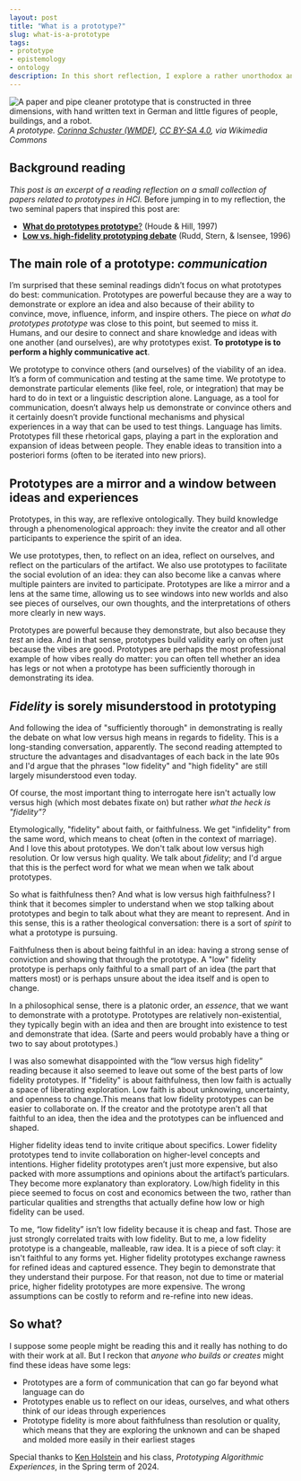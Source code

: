 ```yaml
---
layout: post
title: "What is a prototype?"
slug: what-is-a-prototype
tags:
- prototype
- epistemology
- ontology
description: In this short reflection, I explore a rather unorthodox answer to "what is a prototype?" that involves rhetoric, reflexivity, and a touch of theology.
---
```

<div style="max-height: 400px; overflow: hidden;">
    <img src="https://upload.wikimedia.org/wikipedia/commons/2/26/Design_Thinking_Workshop_WMDE_Prototyp_Wiki-Dorf.jpg" alt="A paper and pipe cleaner prototype that is constructed in three dimensions, with hand written text in German and little figures of people, buildings, and a robot.">
</div>
<em>A prototype. <a href="https://commons.wikimedia.org/wiki/File:Design_Thinking_Workshop_WMDE_Prototyp_Wiki-Dorf.jpg">Corinna Schuster (WMDE)</a>, <a href="https://creativecommons.org/licenses/by-sa/4.0">CC BY-SA 4.0</a>, via Wikimedia Commons</em>

## Background reading
*This post is an excerpt of a reading reflection on a small collection of papers related to prototypes in HCI.*
Before jumping in to my reflection, the two seminal papers that inspired this post are:

- [**What do prototypes prototype**?](https://hci.stanford.edu/courses/cs247/2012/readings/WhatDoPrototypesPrototype.pdf) (Houde & Hill, 1997)
- [**Low vs. high-fidelity prototyping debate**](https://dl.acm.org/doi/pdf/10.1145/223500.223514) (Rudd, Stern, & Isensee, 1996)

## The main role of a prototype: *communication*
I’m surprised that these seminal readings didn’t focus on what prototypes do best: communication. Prototypes are powerful because they are a way to demonstrate or explore an idea and also because of their ability to convince, move, influence, inform, and inspire others. The piece on *what do prototypes prototype* was close to this point, but seemed to miss it. Humans, and our desire to connect and share knowledge and ideas with one another (and ourselves), are why prototypes exist. **To prototype is to perform a highly communicative act**.

We prototype to convince others (and ourselves) of the viability of an idea. It’s a form of communication and testing at the same time. We prototype to demonstrate particular elements (like feel, role, or integration) that may be hard to do in text or a linguistic description alone. Language, as a tool for communication, doesn’t always help us demonstrate or convince others and it certainly doesn’t provide functional mechanisms and physical experiences in a way that can be used to test things. Language has limits. Prototypes fill these rhetorical gaps, playing a part in the exploration and expansion of ideas between people. They enable ideas to transition into a posteriori forms (often to be iterated into new priors).

## Prototypes are a mirror and a window between ideas and experiences
Prototypes, in this way, are reflexive ontologically. They build knowledge through a phenomenological approach: they invite the creator and all other participants to experience the spirit of an idea.

We use prototypes, then, to reflect on an idea, reflect on ourselves, and reflect on the particulars of the artifact. We also use prototypes to facilitate the social evolution of an idea: they can also become like a canvas where multiple painters are invited to participate. Prototypes are like a mirror and a lens at the same time, allowing us to see windows into new worlds and also see pieces of ourselves, our own thoughts, and the interpretations of others more clearly in new ways.

Prototypes are powerful because they demonstrate, but also because they *test* an idea. And in that sense, prototypes build validity early on often just because the vibes are good. Prototypes are perhaps the most professional example of how vibes really do matter: you can often tell whether an idea has legs or not when a prototype has been sufficiently thorough in demonstrating its idea.

## *Fidelity* is sorely misunderstood in prototyping
And following the idea of "sufficiently thorough" in demonstrating is really the debate on what low versus high means in regards to fidelity. This is a long-standing conversation, apparently. The second reading attempted to structure the advantages and disadvantages of each back in the late 90s and I'd argue that the phrases "low fidelity" and "high fidelity" are still largely misunderstood even today.

Of course, the most important thing to interrogate here isn't actually low versus high (which most debates fixate on) but rather *what the heck is "fidelity"?*

Etymologically, "fidelity" about faith, or faithfulness. We get "infidelity" from the same word, which means to cheat (often in the context of marriage). And I love this about prototypes. We don't talk about low versus high resolution. Or low versus high quality. We talk about *fidelity*; and I'd argue that this is the perfect word for what we mean when we talk about prototypes.

So what is faithfulness then? And what is low versus high faithfulness? I think that it becomes simpler to understand when we stop talking about prototypes and begin to talk about what they are meant to represent. And in this sense, this is a rather theological conversation: there is a sort of *spirit* to what a prototype is pursuing.

Faithfulness then is about being faithful in an idea: having a strong sense of conviction and showing that through the prototype. A "low" fidelity prototype is perhaps only faithful to a small part of an idea (the part that matters most) or is perhaps unsure about the idea itself and is open to change.

In a philosophical sense, there is a platonic order, an *essence*, that we want to demonstrate with a prototype. Prototypes are relatively non-existential, they typically begin with an idea and then are brought into existence to test and demonstrate that idea. (Sarte and peers would probably have a thing or two to say about prototypes.)

I was also somewhat disappointed with the “low versus high fidelity” reading because it also seemed to leave out some of the best parts of low fidelity prototypes. If "fidelity" is about faithfulness, then low faith is actually a space of liberating exploration. Low faith is about unknowing, uncertainty, and openness to change.This means that low fidelity prototypes can be easier to collaborate on. If the creator and the prototype aren't all that faithful to an idea, then the idea and the prototypes can be influenced and shaped. 

Higher fidelity ideas tend to invite critique about specifics. Lower fidelity prototypes tend to invite collaboration on higher-level concepts and intentions. Higher fidelity prototypes aren’t just more expensive, but also packed with more assumptions and opinions about the artifact’s particulars. They become more explanatory than exploratory. Low/high fidelity in this piece seemed to focus on cost and economics between the two, rather than particular qualities and strengths that actually define how low or high fidelity can be used. 

To me, “low fidelity” isn’t low fidelity because it is cheap and fast. Those are just strongly correlated traits with low fidelity. But to me, a low fidelity prototype is a changeable, malleable, raw idea. It is a piece of soft clay: it isn't faithful to any forms yet. Higher fidelity prototypes exchange rawness for refined ideas and captured essence. They begin to demonstrate that they understand their purpose. For that reason, not due to time or material price, higher fidelity prototypes are more expensive. The wrong assumptions can be costly to reform and re-refine into new ideas.

## So what?
I suppose some people might be reading this and it really has nothing to do with their work at all. But I reckon that *anyone who builds or creates* might find these ideas have some legs:
- Prototypes are a form of communication that can go far beyond what language can do
- Prototypes enable us to reflect on our ideas, ourselves, and what others think of our ideas through experiences
- Prototype fidelity is more about faithfulness than resolution or quality, which means that they are exploring the unknown and can be shaped and molded more easily in their earliest stages

Special thanks to [Ken Holstein](https://www.thecoalalab.com/kenholstein) and his class, *Prototyping Algorithmic Experiences*, in the Spring term of 2024.